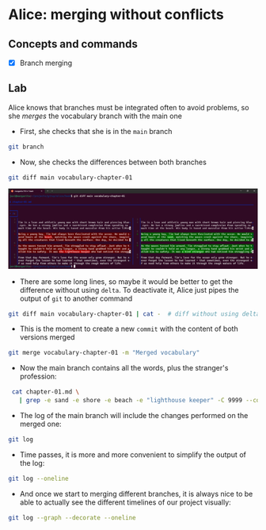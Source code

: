 # Alice: merging without conflicts

## Concepts and commands

- [x] Branch merging

## Lab

Alice knows that branches must be integrated often to avoid problems, 
so she *merges* the vocabulary branch with the main one

* First, she checks that she is in the `main` branch

```bash
git branch
```

* Now, she checks the differences between both branches

```bash
git diff main vocabulary-chapter-01
```

![Screenshot of the differences between both branches](images/050-diff-main-vocabulary.png)

* There are some long lines, so maybe it would be better to get the difference without using `delta`.
To deactivate it, Alice just pipes the output of `git` to another command

```bash
git diff main vocabulary-chapter-01 | cat -  # diff without using delta
```

* This is the moment to create a new `commit` with the content of both versions merged

```bash
git merge vocabulary-chapter-01 -m "Merged vocabulary"
```

* Now the main branch contains all the words, plus the stranger's profession:

```bash
 cat chapter-01.md \
   | grep -e sand -e shore -e beach -e "lighthouse keeper" -C 9999 --color
```

* The log of the main branch will include the changes performed on the merged one:

```bash
git log
```

* Time passes, it is more and more convenient to simplify the output of the log:

```bash
git log --oneline
```

* And once we start to merging different branches, it is always nice to be able
to actually see the different timelines of our project visually:

```bash
git log --graph --decorate --oneline
```




